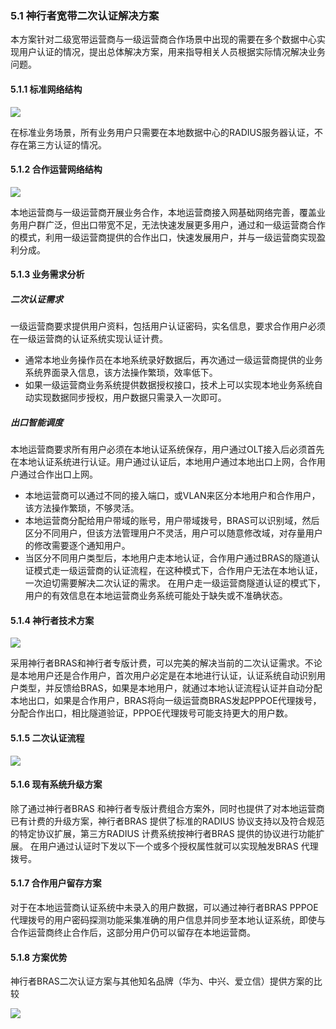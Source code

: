 ### 5.1 神行者宽带二次认证解决方案

本方案针对二级宽带运营商与一级运营商合作场景中出现的需要在多个数据中心实现用户认证的情况，提出总体解决方案，用来指导相关人员根据实际情况解决业务问题。

#### 5.1.1 标准网络结构

![](http://static.toughcloud.net/toughsms/tc_20181224100200_1.png)

在标准业务场景，所有业务用户只需要在本地数据中心的RADIUS服务器认证，不存在第三方认证的情况。 

#### 5.1.2 合作运营网络结构

![](http://static.toughcloud.net/toughsms/tc_20181224100617_2.png)

本地运营商与一级运营商开展业务合作，本地运营商接入网基础网络完善，覆盖业务用户群广泛，但出口带宽不足，无法快速发展更多用户，通过和一级运营商合作的模式，利用一级运营商提供的合作出口，快速发展用户，并与一级运营商实现盈利分成。


#### 5.1.3 业务需求分析

##### 二次认证需求

一级运营商要求提供用户资料，包括用户认证密码，实名信息，要求合作用户必须在一级运营商的认证系统实现认证计费。 

- 通常本地业务操作员在本地系统录好数据后，再次通过一级运营商提供的业务系统界面录入信息，该方法操作繁琐，效率低下。
- 如果一级运营商业务系统提供数据授权接口，技术上可以实现本地业务系统自动实现数据同步授权，用户数据只需录入一次即可。

##### 出口智能调度

本地运营商要求所有用户必须在本地认证系统保存，用户通过OLT接入后必须首先在本地认证系统进行认证。用户通过认证后，本地用户通过本地出口上网，合作用户通过合作出口上网。

- 本地运营商可以通过不同的接入端口，或VLAN来区分本地用户和合作用户，该方法操作繁琐，不够灵活。
- 本地运营商分配给用户带域的账号，用户带域拨号，BRAS可以识别域，然后区分不同用户，但该方法管理用户不灵活，用户可以随意修改域，对存量用户的修改需要逐个通知用户。
- 当区分不同用户类型后，本地用户走本地认证，合作用户通过BRAS的隧道认证模式走一级运营商的认证流程，在这种模式下，合作用户无法在本地认证，一次迫切需要解决二次认证的需求。 在用户走一级运营商隧道认证的模式下，用户的有效信息在本地运营商业务系统可能处于缺失或不准确状态。


#### 5.1.4 神行者技术方案

![](http://static.toughcloud.net/toughsms/tc_20181224100929_3.png)

采用神行者BRAS和神行者专版计费，可以完美的解决当前的二次认证需求。不论是本地用户还是合作用户，首次用户必定是在本地进行认证，认证系统自动识别用户类型，并反馈给BRAS，如果是本地用户，就通过本地认证流程认证并自动分配本地出口，如果是合作用户，BRAS将向一级运营商BRAS发起PPPOE代理拨号，分配合作出口，相比隧道验证，PPPOE代理拨号可能支持更大的用户数。

#### 5.1.5 二次认证流程

![](http://static.toughcloud.net/toughsms/tc_20181224101106_4.png)


#### 5.1.6 现有系统升级方案

除了通过神行者BRAS 和神行者专版计费组合方案外，同时也提供了对本地运营商已有计费的升级方案，神行者BRAS 提供了标准的RADIUS 协议支持以及符合规范的特定协议扩展，第三方RADIUS 计费系统按神行者BRAS 提供的协议进行功能扩展。 在用户通过认证时下发以下一个或多个授权属性就可以实现触发BRAS 代理拨号。

#### 5.1.7 合作用户留存方案

对于在本地运营商认证系统中未录入的用户数据，可以通过神行者BRAS  PPPOE 代理拨号的用户密码探测功能采集准确的用户信息并同步至本地认证系统，即使与合作运营商终止合作后，这部分用户仍可以留存在本地运营商。

#### 5.1.8 方案优势

神行者BRAS二次认证方案与其他知名品牌（华为、中兴、爱立信）提供方案的比较

![](http://static.toughcloud.net/toughsms/tc_20181224102421_5.png)
